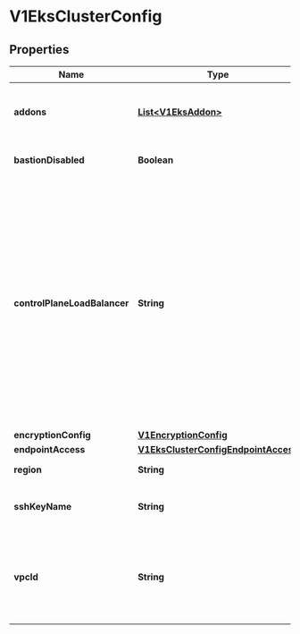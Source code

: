 # V1EksClusterConfig

## Properties
Name | Type | Description | Notes
------------ | ------------- | ------------- | -------------
**addons** | [**List&lt;V1EksAddon&gt;**](V1EksAddon.md) | Addons defines the EKS addons to enable with the EKS cluster. This may be required for brownfield clusters |  [optional]
**bastionDisabled** | **Boolean** | BastionDisabled is the option to disable bastion node |  [optional]
**controlPlaneLoadBalancer** | **String** | ControlPlaneLoadBalancer specifies how API server elb will be configured, this field is optional, not provided, \&quot;\&quot;, default &#x3D;&gt; \&quot;Internet-facing\&quot; \&quot;Internet-facing\&quot; &#x3D;&gt; \&quot;Internet-facing\&quot; \&quot;internal\&quot; &#x3D;&gt; \&quot;internal\&quot; For spectro saas setup we require to talk to the apiserver from our cluster so ControlPlaneLoadBalancer should be \&quot;\&quot;, not provided or \&quot;Internet-facing\&quot; |  [optional]
**encryptionConfig** | [**V1EncryptionConfig**](V1EncryptionConfig.md) |  |  [optional]
**endpointAccess** | [**V1EksClusterConfigEndpointAccess**](V1EksClusterConfigEndpointAccess.md) |  |  [optional]
**region** | **String** | The AWS Region the cluster lives in. | 
**sshKeyName** | **String** | SSHKeyName specifies which EC2 SSH key can be used to access machines. |  [optional]
**vpcId** | **String** | VPC Id to deploy cluster into should have one public and one private subnet for the the cluster creation, this field is optional, If VPC Id is not provided a fully managed VPC will be created |  [optional]

